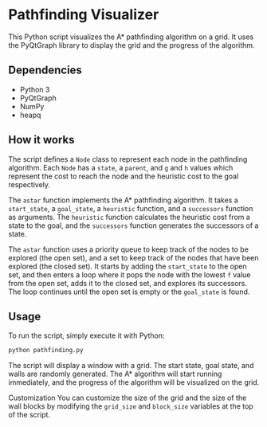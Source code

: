 # Pathfinding Visualizer

This Python script visualizes the A* pathfinding algorithm on a grid. It uses the PyQtGraph library to display the grid and the progress of the algorithm.

## Dependencies

- Python 3
- PyQtGraph
- NumPy
- heapq

## How it works

The script defines a `Node` class to represent each node in the pathfinding algorithm. Each `Node` has a `state`, a `parent`, and `g` and `h` values which represent the cost to reach the node and the heuristic cost to the goal respectively.

The `astar` function implements the A* pathfinding algorithm. It takes a `start_state`, a `goal_state`, a `heuristic` function, and a `successors` function as arguments. The `heuristic` function calculates the heuristic cost from a state to the goal, and the `successors` function generates the successors of a state.

The `astar` function uses a priority queue to keep track of the nodes to be explored (the open set), and a set to keep track of the nodes that have been explored (the closed set). It starts by adding the `start_state` to the open set, and then enters a loop where it pops the node with the lowest `f` value from the open set, adds it to the closed set, and explores its successors. The loop continues until the open set is empty or the `goal_state` is found.

## Usage

To run the script, simply execute it with Python:

```bash
python pathfinding.py
```
The script will display a window with a grid. The start state, goal state, and walls are randomly generated. The A* algorithm will start running immediately, and the progress of the algorithm will be visualized on the grid.

Customization
You can customize the size of the grid and the size of the wall blocks by modifying the `grid_size` and `block_size` variables at the top of the script.
